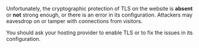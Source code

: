 Unfortunately, the cryptographic protection of TLS on the website is
<strong>absent</strong> or <strong>not</strong> strong enough, or there is an
error in its configuration. Attackers may eavesdrop on or tamper with
connections from visitors.

You should ask your hosting provider to enable TLS or to fix the issues in its
configuration.
